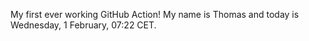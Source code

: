 My first ever working GitHub Action!
My name is Thomas and today is Wednesday, 1 February, 07:22 CET. 
